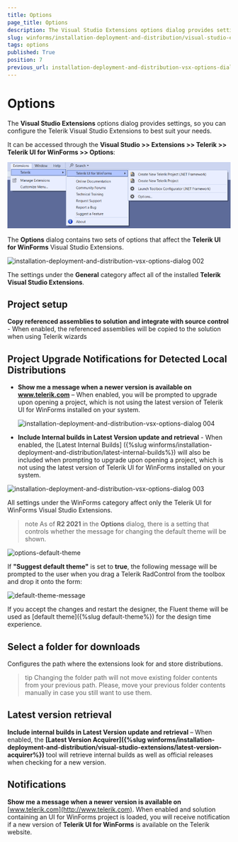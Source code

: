 ```yaml
---
title: Options
page_title: Options
description: The Visual Studio Extensions options dialog provides settings, so you can configure the Telerik Visual Studio Extensions to best suit your needs.
slug: winforms/installation-deployment-and-distribution/visual-studio-extensions/options
tags: options
published: True
position: 7
previous_url: installation-deployment-and-distribution-vsx-options-dialog,/devtools/winforms/installation-deployment-and-distribution/visual-studio-extensions/options-dialog
---
```


# Options

The __Visual Studio Extensions__ options dialog provides settings, so you can configure the Telerik Visual Studio Extensions to best suit your needs.

It can be accessed through the **Visual Studio >> Extensions >> Telerik >> Telerik UI for WinForms >> Options**:

![installation-deployment-and-distribution-vsx-options-dialog 001](images/installation-deployment-and-distribution-vsx-options-dialog001.png)

The __Options__ dialog contains two sets of options that affect the __Telerik UI for WinForms__ Visual Studio Extensions.

![installation-deployment-and-distribution-vsx-options-dialog 002](images/installation-deployment-and-distribution-vsx-options-dialog002.png)

The settings under the __General__ category affect all of the installed __Telerik Visual Studio Extensions__.

## Project setup

__Copy referenced assemblies to solution and integrate with source control__ - When enabled, the referenced assemblies will be copied to the solution when using Telerik wizards

## Project Upgrade Notifications for Detected Local Distributions

* **Show me a message when a newer version is available on www.telerik.com**  – When enabled, you will be prompted to upgrade upon opening a project, which is not using the latest version of Telerik UI for WinForms installed on your system.

	![installation-deployment-and-distribution-vsx-options-dialog 004](images/installation-deployment-and-distribution-vsx-options-dialog004.png)

* **Include Internal builds in Latest Version update and retrieval** - When enabled, the [Latest Internal Builds] ({%slug winforms/installation-deployment-and-distribution/latest-internal-builds%}) will also be included when prompting to upgrade upon opening a project, which is not using the latest version of Telerik UI for WinForms installed on your system.

![installation-deployment-and-distribution-vsx-options-dialog 003](images/installation-deployment-and-distribution-vsx-options-dialog003.png)

All settings under the WinForms category affect only the Telerik UI for WinForms Visual Studio Extensions.

>note As of **R2 2021** in the **Options** dialog, there is a setting that controls whether the message for changing the default theme will be shown. 

![options-default-theme](images/options-default-theme.png)

If **"Suggest default theme"** is set to **true**, the following message will be prompted to the user when you drag a Telerik RadControl from the toolbox and drop it onto the form:

![default-theme-message](images/default-theme-message.png)

If you accept the changes and restart the designer, the Fluent theme will be used as [default theme]({%slug default-theme%}) for the design time experience.
 
## Select a folder for downloads

Configures the path where the extensions look for and store distributions.

>tip Changing the folder path will not move existing folder contents from your previous path. Please, move your previous folder contents manually in case you still want to use them.

## Latest version retrieval

__Include internal builds in Latest Version update and retrieval__ – When enabled, the __[Latest Version Acquirer]({%slug winforms/installation-deployment-and-distribution/visual-studio-extensions/latest-version-acquirer%})__ tool will retrieve internal builds as well as official releases when checking for a new version.

## Notifications

__Show me a message when a newer version is available on__ [www.telerik.com](http://www.telerik.com). When enabled and solution containing an UI for WinForms project is loaded, you will receive notification if a new version of __Telerik UI for WinForms__ is available on the Telerik website.